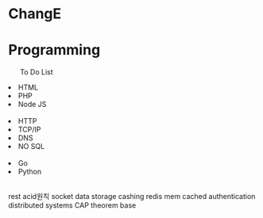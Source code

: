 # ChangE

<h1> Programming</h1>
<ul> To Do List</ul>
<li> HTML </li>
<li> PHP </li>
<li> Node JS </li>
<br>
<li> HTTP </li>
<li> TCP/IP </li>
<li> DNS </li>
<li>NO SQL</li>
<br>
<li>Go</li>
<li>Python</li>
<br>

rest
acid원칙
socket
data storage 
cashing
redis
mem cached
authentication
distributed systems
CAP theorem
base 
